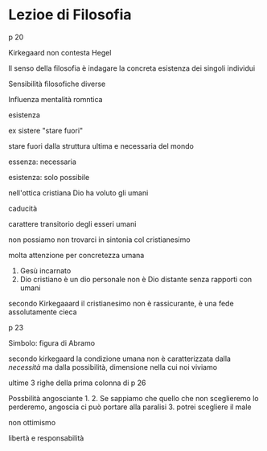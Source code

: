 # Lezioe di Filosofia


p 20

Kirkegaard non contesta Hegel

Il senso della filosofia è indagare la concreta esistenza dei singoli individui


Sensibilità filosofiche diverse

Influenza mentalità romntica
 
esistenza


ex sistere "stare fuori"

stare fuori dalla struttura ultima e necessaria del mondo

essenza: necessaria

esistenza: solo possibile


nell'ottica cristiana Dio ha voluto gli umani

caducità

carattere transitorio degli esseri umani


non possiamo non trovarci in sintonia col cristianesimo

molta attenzione per concretezza umana

1. Gesù incarnato
2. Dio cristiano è un dio personale
non è Dio distante senza rapporti con umani

secondo Kirkegaaard il cristianesimo non è rassicurante, è una fede assolutamente cieca

p 23

Simbolo: figura di Abramo


secondo kirkegaard la condizione umana non è caratterizzata dalla _necessità_ ma dalla possibilità, dimensione nella cui noi viviamo


ultime 3 righe della prima colonna di p 26

Possbilità angosciante
1.
2. Se sappiamo che quello che non sceglieremo lo perderemo, angoscia ci può portare alla paralisi
3.  potrei scegliere il male

non ottimismo


libertà e responsabilità
<!--stackedit_data:
eyJoaXN0b3J5IjpbNTIyNjQwODU1LDg5MzEzODE5MCwtNDE3Mz
M4OTQ4LDgzMTAwODIyMiwxMTAxOTQ0NzQ3XX0=
-->